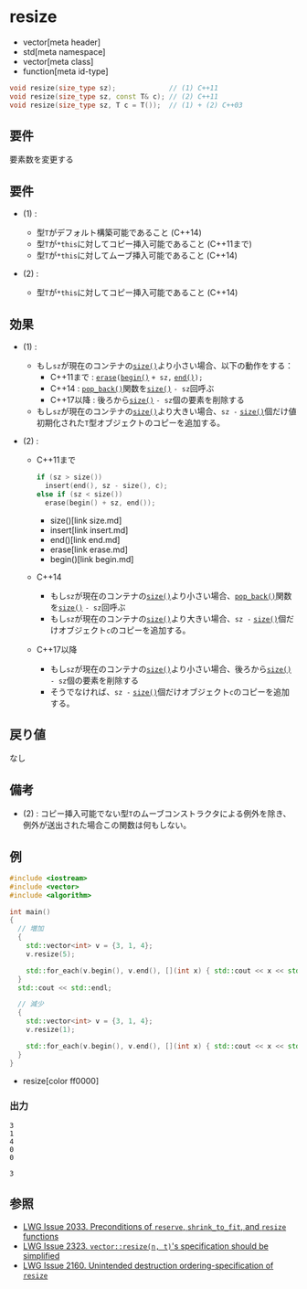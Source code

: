 # resize
* vector[meta header]
* std[meta namespace]
* vector[meta class]
* function[meta id-type]

```cpp
void resize(size_type sz);             // (1) C++11
void resize(size_type sz, const T& c); // (2) C++11
void resize(size_type sz, T c = T());  // (1) + (2) C++03
```

## 要件
要素数を変更する


## 要件
- (1) :
    - 型`T`がデフォルト構築可能であること (C++14)
    - 型`T`が`*this`に対してコピー挿入可能であること (C++11まで)
    - 型`T`が`*this`に対してムーブ挿入可能であること (C++14)

- (2) :
    - 型`T`が`*this`に対してコピー挿入可能であること (C++14)


## 効果
- (1) :
    - もし`sz`が現在のコンテナの[`size()`](size.md)より小さい場合、以下の動作をする：
        - C++11まで : [`erase`](erase.md)`(`[`begin()`](begin.md) `+ sz,` [`end()`](end.md)`);`
        - C++14 : [`pop_back()`](pop_back.md)関数を[`size()`](size.md) `- sz`回呼ぶ
        - C++17以降 : 後ろから[`size()`](size.md) `- sz`個の要素を削除する
    - もし`sz`が現在のコンテナの[`size()`](size.md)より大きい場合、`sz -` [`size()`](size.md)個だけ値初期化された`T`型オブジェクトのコピーを追加する。


- (2) :
    - C++11まで

        ```cpp
        if (sz > size())
          insert(end(), sz - size(), c);
        else if (sz < size())
          erase(begin() + sz, end());
        ```
        * size()[link size.md]
        * insert[link insert.md]
        * end()[link end.md]
        * erase[link erase.md]
        * begin()[link begin.md]

    - C++14
        - もし`sz`が現在のコンテナの[`size()`](size.md)より小さい場合、[`pop_back()`](pop_back.md)関数を[`size()`](size.md) `- sz`回呼ぶ
        - もし`sz`が現在のコンテナの[`size()`](size.md)より大きい場合、`sz -` [`size()`](size.md)個だけオブジェクト`c`のコピーを追加する。

    - C++17以降
        - もし`sz`が現在のコンテナの[`size()`](size.md)より小さい場合、後ろから[`size()`](size.md) `- sz`個の要素を削除する
        - そうでなければ、`sz -` [`size()`](size.md)個だけオブジェクト`c`のコピーを追加する。


## 戻り値
なし


## 備考
- (2) : コピー挿入可能でない型`T`のムーブコンストラクタによる例外を除き、例外が送出された場合この関数は何もしない。


## 例
```cpp example
#include <iostream>
#include <vector>
#include <algorithm>

int main()
{
  // 増加
  {
    std::vector<int> v = {3, 1, 4};
    v.resize(5);

    std::for_each(v.begin(), v.end(), [](int x) { std::cout << x << std::endl; });
  }
  std::cout << std::endl;

  // 減少
  {
    std::vector<int> v = {3, 1, 4};
    v.resize(1);

    std::for_each(v.begin(), v.end(), [](int x) { std::cout << x << std::endl; });
  }
}
```
* resize[color ff0000]

### 出力
```
3
1
4
0
0

3
```


## 参照
- [LWG Issue 2033. Preconditions of `reserve`, `shrink_to_fit`, and `resize` functions](https://wg21.cmeerw.net/lwg/issue2033)
- [LWG Issue 2323. `vector::resize(n, t)`'s specification should be simplified](https://wg21.cmeerw.net/lwg/issue2323)
- [LWG Issue 2160. Unintended destruction ordering-specification of `resize`](https://wg21.cmeerw.net/lwg/issue2160)
